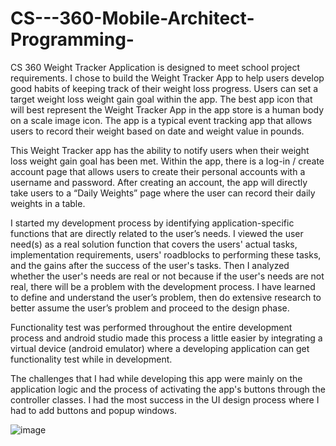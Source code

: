 # CS---360-Mobile-Architect-Programming-

CS 360 Weight Tracker Application is designed to meet school project requirements.  I chose to build the Weight Tracker App to help users develop good habits of keeping track of their weight loss progress. Users can set a target weight loss weight gain goal within the app. The best app icon that will best represent the Weight Tracker App in the app store is a human body on a scale image icon. The app is a typical event tracking app that allows users to record their weight based on date and weight value in pounds.

This Weight Tracker app has the ability to notify users when their weight loss weight gain goal has been met. Within the app, there is a log-in / create account page that allows users to create their personal accounts with a username and password. After creating an account, the app will directly take users to a “Daily Weights” page where the user can record their daily weights in a table. 

I started my development process by identifying application-specific functions that are directly related to the user’s needs. I viewed the user need(s) as a real solution function that covers the users' actual tasks, implementation requirements, users' roadblocks to performing these tasks, and the gains after the success of the user's tasks. Then I analyzed whether the user's needs are real or not because if the user's needs are not real, there will be a problem with the development process. I have learned to define and understand the user’s problem, then do extensive research to better assume the user’s problem and proceed to the design phase.

Functionality test was performed throughout the entire development process and android studio made this process a little easier by integrating a virtual device (android emulator) where a developing application can get functionality test while in development. 

The challenges that I had while developing this app were mainly on the application logic and the process of activating the app's buttons through the controller classes. I had the most success in the UI design process where I had to add buttons and popup windows. 

![image](https://user-images.githubusercontent.com/91644837/208324299-6819fc8a-efdf-47c6-92dc-f66e572e8db3.png)
